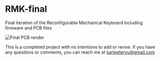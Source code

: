 # RMK-final
Final iteration of the Reconfigurable Mechanical Keyboard including firmware and PCB files

![Final PCB render](https://i.imgur.com/Q7iEQr8.png)

This is a completed project with no intentions to add or revise. If you have any questions or comments, you can reach me at karlpeteryu@gmail.com

